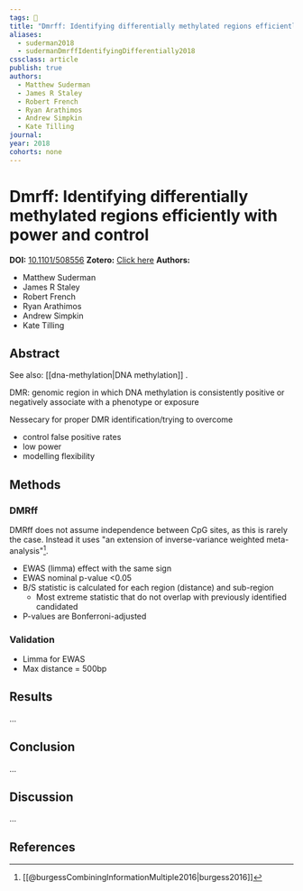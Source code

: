 ```yaml
---
tags: 📱
title: "Dmrff: Identifying differentially methylated regions efficiently with power and control"
aliases:
  - suderman2018
  - sudermanDmrffIdentifyingDifferentially2018
cssclass: article
publish: true
authors:
  - Matthew Suderman
  - James R Staley
  - Robert French
  - Ryan Arathimos
  - Andrew Simpkin
  - Kate Tilling
journal: 
year: 2018
cohorts: none
---
```

# Dmrff: Identifying differentially methylated regions efficiently with power and control
**DOI:** [10.1101/508556](https://www.doi.org/10.1101/508556)
**Zotero:** [Click here](zotero://select/items/@sudermanDmrffIdentifyingDifferentially2018)
**Authors:**
  - Matthew Suderman
  - James R Staley
  - Robert French
  - Ryan Arathimos
  - Andrew Simpkin
  - Kate Tilling

## Abstract
See also: [[dna-methylation|DNA methylation]] .

DMR: genomic region in which DNA methylation is consistently positive or negatively associate with a phenotype or exposure

Nessecary for proper DMR identification/trying to overcome
- control false positive rates
- low power
- modelling flexibility

## Methods
### DMRff
DMRff does not assume independence between CpG sites, as this is rarely the case. Instead it uses "an extension of inverse-variance weighted meta-analysis"[^1].

- EWAS (limma) effect with the same sign
- EWAS nominal p-value <0.05
- B/S statistic is calculated for each region (distance) and sub-region
  - Most extreme statistic that do not overlap with previously identified candidated
- P-values are Bonferroni-adjusted

### Validation
- Limma for EWAS
- Max distance = 500bp

## Results
...

## Conclusion
...

## Discussion
...

## References
[^1]: [[@burgessCombiningInformationMultiple2016|burgess2016]]
